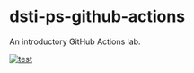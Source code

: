 # dsti-ps-github-actions
An introductory GitHub Actions lab.

[![test](https://github.com/OscarHYCheung/dsti-ps-github-actions/actions/workflows/test.yaml/badge.svg)](https://github.com/OscarHYCheung/dsti-ps-github-actions/actions/workflows/test.yaml)
